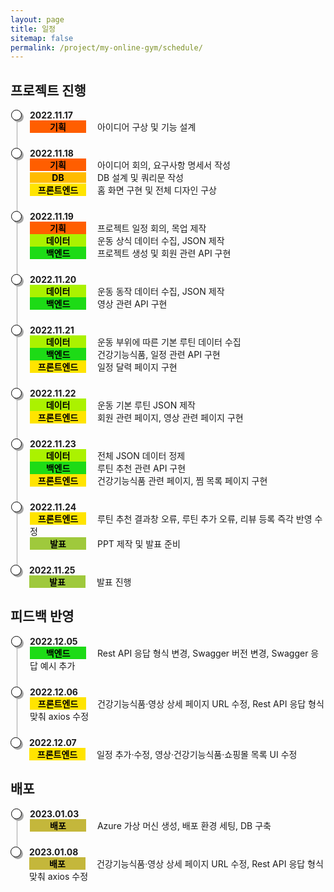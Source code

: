 ```yaml
---
layout: page
title: 일정
sitemap: false
permalink: /project/my-online-gym/schedule/
---
```

<head>
    <style>
        .container ul.inside {
            list-style: disc;
            font-size: 13px;
            margin: 0px;
            padding-left: 26px;
        }
        .container ul.list, li.list-item {
            list-style: none;
            padding: 0;
        }
        .container ul.list li.list-item {
            padding-bottom: 1.5rem;
            border-left: 1px solid #A6A6A6;
            position: relative;
            padding-left: 20px;
            margin-left: 10px;
        }
        .container ul.list li.list-item:last-child {
            border: 0px;
            padding-bottom: 0;
        }
        .container ul.list li.list-item:before {
            content: '';
            width: 15px;
            height: 15px;
            background: white;
            border: 1px solid #000000;
            box-shadow: 3px 3px 0px #A6A6A6;
            border-radius: 50%;
            position: absolute;
            left: -10px;
            top: 0px;
        }
        .container .time {
            font-weight: bolder;
        }
        .container .detail {
            font-size: 14px;
            margin: 0px;
        }
        .container .detail .type {
            display:inline-block;
            width: 90px;
            text-align: center;
            font-weight: bolder;
            color: black;
        }
        .container .detail .plan {
            background-color: #FF5E00;
        }
        .container .detail .db {
            background-color: #FFBB00;
        }
        .container .detail .front {
            background-color: #FFE400;
        }
        .container .detail .data {
            background-color: #ABF200;
        }
        .container .detail .back {
            background-color: #1DDB16;
        }
        .container .detail .presentation {
            background-color: #9FC93C;
        }
        .container .detail .publish {
            background-color: #C4B73B;
            color: black;
        }
        .container .detail .person {
            font-style: italic;
        }
    </style>
</head>

## 프로젝트 진행
<div class="container">
    <ul class="list">
        <li class="list-item">
            <div class="time">2022.11.17</div>
            <div class="detail">
                <span class="type plan">기획</span>
                &emsp;아이디어 구상 및 기능 설계
            </div>
        </li>
        <li class="list-item">
            <div class="time">2022.11.18</div>
            <div class="detail">
                <span class="type plan">기획</span>
                &emsp;아이디어 회의, 요구사항 명세서 작성
            </div>
            <div class="detail">
                <span class="type db">DB</span>
                &emsp;DB 설계 및 쿼리문 작성
            </div>
            <div class="detail">
                <span class="type front">프론트엔드</span>
                &emsp;홈 화면 구현 및 전체 디자인 구상
            </div>
        </li>
        <li class="list-item">
            <div class="time">2022.11.19</div>
            <div class="detail">
                <span class="type plan">기획</span>
                &emsp;프로젝트 일정 회의, 목업 제작
            </div>
            <div class="detail">
                <span class="type data">데이터</span>
                &emsp;운동 상식 데이터 수집, JSON 제작
            </div>
            <div class="detail">
                <span class="type back">백엔드</span>
                &emsp;프로젝트 생성 및 회원 관련 API 구현
            </div>
        </li>
        <li class="list-item">
            <div class="time">2022.11.20</div>
            <div class="detail">
                <span class="type data">데이터</span>
                &emsp;운동 동작 데이터 수집, JSON 제작
            </div>
            <div class="detail">
                <span class="type back">백엔드</span>
                &emsp;영상 관련 API 구현
            </div>
        </li>
        <li class="list-item">
            <div class="time">2022.11.21</div>
            <div class="detail">
                <span class="type data">데이터</span>
                &emsp;운동 부위에 따른 기본 루틴 데이터 수집
            </div>
            <div class="detail">
                <span class="type back">백엔드</span>
                &emsp;건강기능식품, 일정 관련 API 구현
            </div>
            <div class="detail">
                <span class="type front">프론트엔드</span>
                &emsp;일정 달력 페이지 구현
            </div>
        </li>
        <li class="list-item">
            <div class="time">2022.11.22</div>
            <div class="detail">
                <span class="type data">데이터</span>
                &emsp;운동 기본 루틴 JSON 제작
            </div>
            <div class="detail">
                <span class="type front">프론트엔드</span>
                &emsp;회원 관련 페이지, 영상 관련 페이지 구현
            </div>
        </li>
        <li class="list-item">
            <div class="time">2022.11.23</div>
            <div class="detail">
                <span class="type data">데이터</span>
                &emsp;전체 JSON 데이터 정제
            </div>
            <div class="detail">
                <span class="type back">백엔드</span>
                &emsp;루틴 추천 관련 API 구현
            </div>
            <div class="detail">
                <span class="type front">프론트엔드</span>
                &emsp;건강기능식품 관련 페이지, 찜 목록 페이지 구현
            </div>
        </li>
        <li class="list-item">
            <div class="time">2022.11.24</div>
            <div class="detail">
                <span class="type front">프론트엔드</span>
                &emsp;루틴 추천 결과창 오류, 루틴 추가 오류, 리뷰 등록 즉각 반영 수정
            </div>
            <div class="detail">
                <span class="type presentation">발표</span>
                &emsp;PPT 제작 및 발표 준비
            </div>
        </li>
        <li class="list-item">
            <div class="time">2022.11.25</div>
            <div class="detail">
                <span class="type presentation">발표</span>
                &emsp;발표 진행
            </div>
        </li>
    </ul>
</div>

## 피드백 반영
<div class="container">
    <ul class="list">
        <li class="list-item">
            <div class="time">2022.12.05</div>
            <div class="detail">
                <span class="type back">백엔드</span>
                &emsp;Rest API 응답 형식 변경, Swagger 버전 변경, Swagger 응답 예시 추가
            </div>
        </li>
        <li class="list-item">
            <div class="time">2022.12.06</div>
            <div class="detail">
                <span class="type front">프론트엔드</span>
                &emsp;건강기능식품·영상 상세 페이지 URL 수정, Rest API 응답 형식 맞춰 axios 수정
            </div>
        </li>
        <li class="list-item">
            <div class="time">2022.12.07</div>
            <div class="detail">
                <span class="type front">프론트엔드</span>
                &emsp;일정 추가·수정, 영상·건강기능식품·쇼핑몰 목록 UI 수정
            </div>
        </li>
    </ul>
</div>

## 배포
<div class="container">
    <ul class="list">
        <li class="list-item">
            <div class="time">2023.01.03</div>
            <div class="detail">
                <span class="type publish">배포</span>
                &emsp;Azure 가상 머신 생성, 배포 환경 세팅, DB 구축
            </div>
        </li>
        <li class="list-item">
            <div class="time">2023.01.08</div>
            <div class="detail">
                <span class="type publish">배포</span>
                &emsp;건강기능식품·영상 상세 페이지 URL 수정, Rest API 응답 형식 맞춰 axios 수정
            </div>
        </li>
    </ul>
</div>